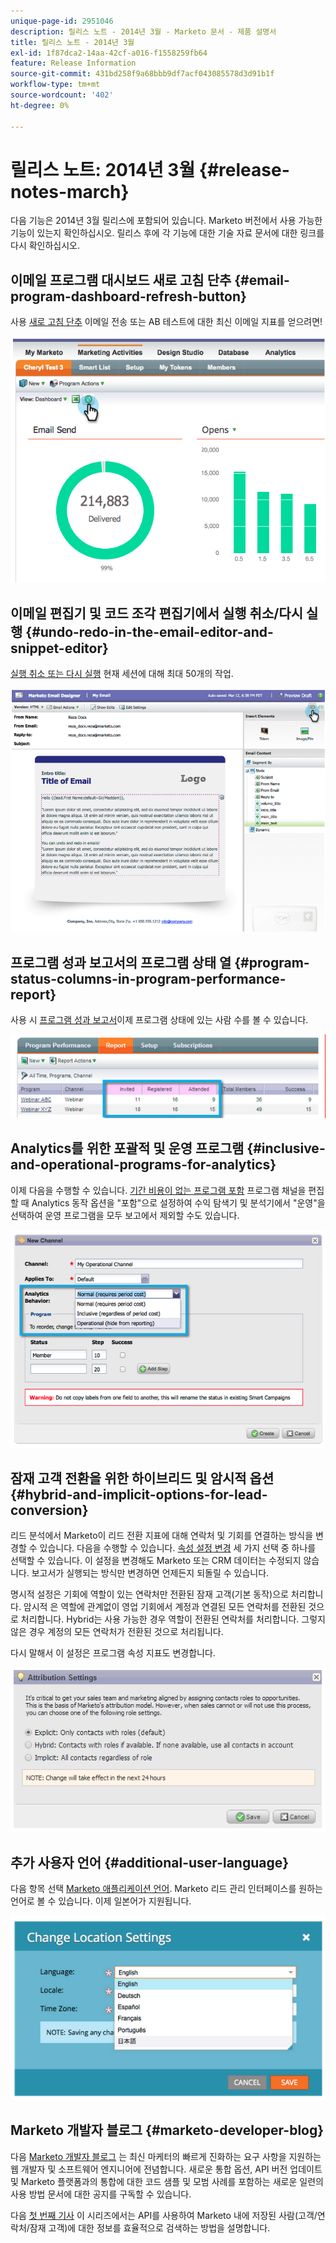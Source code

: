 ```yaml
---
unique-page-id: 2951046
description: 릴리스 노트 - 2014년 3월 - Marketo 문서 - 제품 설명서
title: 릴리스 노트 - 2014년 3월
exl-id: 1f87dca2-14aa-42cf-a016-f1558259fb64
feature: Release Information
source-git-commit: 431bd258f9a68bbb9df7acf043085578d3d91b1f
workflow-type: tm+mt
source-wordcount: '402'
ht-degree: 0%

---
```


# 릴리스 노트: 2014년 3월 {#release-notes-march}

다음 기능은 2014년 3월 릴리스에 포함되어 있습니다. Marketo 버전에서 사용 가능한 기능이 있는지 확인하십시오. 릴리스 후에 각 기능에 대한 기술 자료 문서에 대한 링크를 다시 확인하십시오.

## 이메일 프로그램 대시보드 새로 고침 단추 {#email-program-dashboard-refresh-button}

사용 [새로 고침 단추](/help/marketo/product-docs/email-marketing/email-programs/email-program-data/use-the-email-program-dashboard.md) 이메일 전송 또는 AB 테스트에 대한 최신 이메일 지표를 얻으려면!

![](assets/image2014-9-22-11-3a35-3a15.png)

## 이메일 편집기 및 코드 조각 편집기에서 실행 취소/다시 실행 {#undo-redo-in-the-email-editor-and-snippet-editor}

[실행 취소 또는 다시 실행](/help/marketo/product-docs/email-marketing/general/email-editor-2/edit-elements-in-an-email.md) 현재 세션에 대해 최대 50개의 작업.

![](assets/image2014-9-22-11-3a35-3a40.png)

## 프로그램 성과 보고서의 프로그램 상태 열 {#program-status-columns-in-program-performance-report}

사용 시 [프로그램 성과 보고서](/help/marketo/product-docs/core-marketo-concepts/programs/program-performance-report/add-program-status-columns-to-a-program-report.md)이제 프로그램 상태에 있는 사람 수를 볼 수 있습니다.

![](assets/image2014-9-22-11-3a36-3a13.png)

## Analytics를 위한 포괄적 및 운영 프로그램 {#inclusive-and-operational-programs-for-analytics}

이제 다음을 수행할 수 있습니다. [기간 비용이 없는 프로그램 포함](/help/marketo/product-docs/reporting/revenue-cycle-analytics/program-analytics/make-a-program-without-a-period-cost-available-in-revenue-explorer-and-analyzers.md) 프로그램 채널을 편집할 때 Analytics 동작 옵션을 &quot;포함&quot;으로 설정하여 수익 탐색기 및 분석기에서 &quot;운영&quot;을 선택하여 운영 프로그램을 모두 보고에서 제외할 수도 있습니다.

![](assets/image2014-9-22-11-3a36-3a32.png)

## 잠재 고객 전환을 위한 하이브리드 및 암시적 옵션 {#hybrid-and-implicit-options-for-lead-conversion}

리드 분석에서 Marketo이 리드 전환 지표에 대해 연락처 및 기회를 연결하는 방식을 변경할 수 있습니다. 다음을 수행할 수 있습니다. [속성 설정 변경](/help/marketo/product-docs/administration/settings/change-attribution-settings-for-analytics.md) 세 가지 선택 중 하나를 선택할 수 있습니다. 이 설정을 변경해도 Marketo 또는 CRM 데이터는 수정되지 않습니다. 보고서가 실행되는 방식만 변경하면 언제든지 되돌릴 수 있습니다.

명시적 설정은 기회에 역할이 있는 연락처만 전환된 잠재 고객(기본 동작)으로 처리합니다. 암시적 은 역할에 관계없이 영업 기회에서 계정과 연결된 모든 연락처를 전환된 것으로 처리합니다. Hybrid는 사용 가능한 경우 역할이 전환된 연락처를 처리합니다. 그렇지 않은 경우 계정의 모든 연락처가 전환된 것으로 처리됩니다.

다시 말해서 이 설정은 프로그램 속성 지표도 변경합니다.

![](assets/image2014-9-22-11-3a36-3a51.png)

## 추가 사용자 언어 {#additional-user-language}

다음 항목 선택 [Marketo 애플리케이션 언어](/help/marketo/product-docs/administration/settings/select-your-language-locale-and-time-zone.md). Marketo 리드 관리 인터페이스를 원하는 언어로 볼 수 있습니다. 이제 일본어가 지원됩니다.

![](assets/image2014-9-22-11-3a37-3a14.png)

## Marketo 개발자 블로그 {#marketo-developer-blog}

다음 [Marketo 개발자 블로그](https://developers.marketo.com/blog/) 는 최신 마케터의 빠르게 진화하는 요구 사항을 지원하는 웹 개발자 및 소프트웨어 엔지니어에 전념합니다. 새로운 통합 옵션, API 버전 업데이트 및 Marketo 플랫폼과의 통합에 대한 코드 샘플 및 모범 사례를 포함하는 새로운 일련의 사용 방법 문서에 대한 공지를 구독할 수 있습니다.

다음 [첫 번째 기사](https://developers.marketo.com/blog/retrieving-customer-and-prospect-information-from-marketo-using-the-api/) 이 시리즈에서는 API를 사용하여 Marketo 내에 저장된 사람(고객/연락처/잠재 고객)에 대한 정보를 효율적으로 검색하는 방법을 설명합니다.
